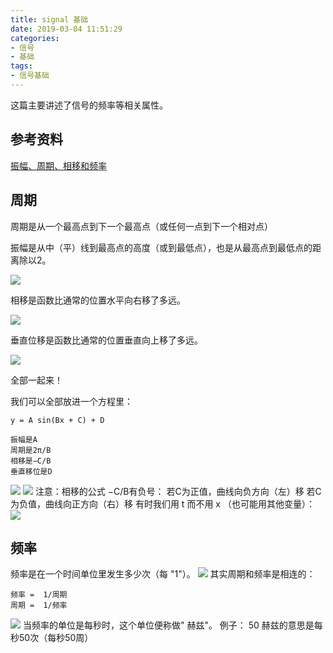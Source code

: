 ```yaml
---
title: signal 基础
date: 2019-03-04 11:51:29
categories:
- 信号
- 基础
tags:
- 信号基础
---
```

这篇主要讲述了信号的频率等相关属性。

<!--more-->

## 参考资料

[振幅、周期、相移和频率](https://www.shuxuele.com/algebra/amplitude-period-frequency-phase-shift.html)

## 周期

周期是从一个最高点到下一个最高点（或任何一点到下一个相对点）

振幅是从中（平）线到最高点的高度（或到最低点），也是从最高点到最低点的距离除以2。

![](/images/signal/1_10.png)

相移是函数比通常的位置水平向右移了多远。

![](/images/signal/1_11.png)

垂直位移是函数比通常的位置垂直向上移了多远。

![](/images/signal/1_12.png)

全部一起来！

我们可以全部放进一个方程里：

	y = A sin(Bx + C) + D

	振幅是A
	周期是2π/B
	相移是−C/B
	垂直移位是D

![](/images/signal/1_13.png)
![](/images/signal/1_14.png)
注意：相移的公式 −C/B有负号：
若C为正值，曲线向负方向（左）移
若C为负值，曲线向正方向（右）移
有时我们用 t 而不用 x （也可能用其他变量）：
![](/images/signal/1_15.png)
## 频率
频率是在一个时间单位里发生多少次（每 "1"）。
![](/images/signal/1_16.png)
其实周期和频率是相连的：

	频率 =  1/周期
	周期 =  1/频率
	
![](/images/signal/1_17.png)
当频率的单位是每秒时，这个单位便称做" 赫兹"。
例子： 50 赫兹的意思是每秒50次（每秒50周）







